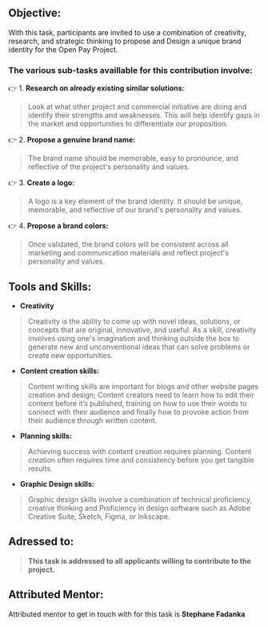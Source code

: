 ## Objective: 
With this task, participants are invited to use a combination of creativity, research, and strategic thinking to propose and Design a unique brand identity for the Open Pay Project.

### The various sub-tasks availlable for this contribution involve:


:point_right: 1. **Research on already existing similar solutions:** 
>Look at what other project and commercial initiative are doing and identify their strengths and weaknesses. This will help identify gaps in the market and opportunities to differentiate our proposition.

:point_right: 2. **Propose a genuine brand name:** 
>The brand name should be memorable, easy to pronounce, and reflective of the project's personality and values.

:point_right: 3. **Create a logo:** 
>A logo is a key element of the brand identity. It should be unique, memorable, and reflective of our brand's personality and values.

:point_right: 4. **Propose a brand colors:** 
>Once validated, the brand colors will be consistent across all marketing and communication materials and reflect project's personality and values.



## Tools and Skills: 
- **Creativity** 
>Creativity is the ability to come up with novel ideas, solutions, or concepts that are original, innovative, and useful. As a skill, creativity involves using one's imagination and thinking outside the box to generate new and unconventional ideas that can solve problems or create new opportunities.
- **Content creation skills:** 
>Content writing skills are important for blogs and other website pages creation and design; Content creators need to learn how to edit their content before it’s published, training on how to use their words to connect with their audience and finally how to provoke action from their audience through written content.
- **Planning skills:** 
>Achieving success with content creation requires planning. Content creation often requires time and consistency before you get tangible results.
- **Graphic Design skills:** 
>Graphic design skills involve a combination of technical proficiency, creative thinking and Proficiency in design software such as Adobe Creative Suite, Sketch, Figma, or Inkscape.

## Adressed to:
>**This task is addressed to all applicants willing to contribute to the project.**


## Attributed Mentor:
Attributed mentor to get in touch with for this task is **Stephane Fadanka**

